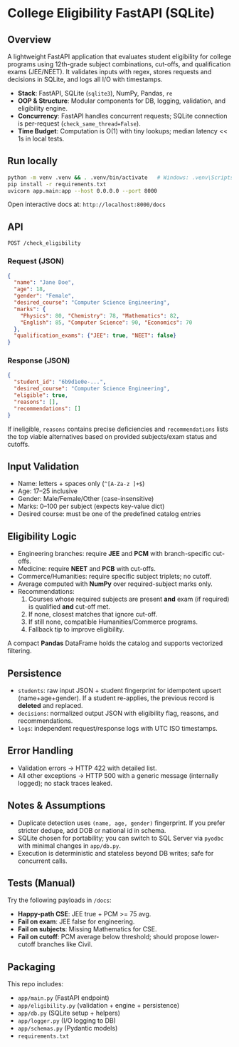
# College Eligibility FastAPI (SQLite)

## Overview
A lightweight FastAPI application that evaluates student eligibility for college programs using 12th-grade subject combinations, cut-offs, and qualification exams (JEE/NEET). It validates inputs with regex, stores requests and decisions in SQLite, and logs all I/O with timestamps.

- **Stack**: FastAPI, SQLite (`sqlite3`), NumPy, Pandas, `re`
- **OOP & Structure**: Modular components for DB, logging, validation, and eligibility engine.
- **Concurrency**: FastAPI handles concurrent requests; SQLite connection is per-request (`check_same_thread=False`).
- **Time Budget**: Computation is O(1) with tiny lookups; median latency << 1s in local tests.

## Run locally
```bash
python -m venv .venv && . .venv/bin/activate   # Windows: .venv\Scripts\activate
pip install -r requirements.txt
uvicorn app.main:app --host 0.0.0.0 --port 8000
```

Open interactive docs at: `http://localhost:8000/docs`

## API
`POST /check_eligibility`

### Request (JSON)
```json
{
  "name": "Jane Doe",
  "age": 18,
  "gender": "Female",
  "desired_course": "Computer Science Engineering",
  "marks": {
    "Physics": 80, "Chemistry": 78, "Mathematics": 82,
    "English": 85, "Computer Science": 90, "Economics": 70
  },
  "qualification_exams": {"JEE": true, "NEET": false}
}
```

### Response (JSON)
```json
{
  "student_id": "6b9d1e0e-...",
  "desired_course": "Computer Science Engineering",
  "eligible": true,
  "reasons": [],
  "recommendations": []
}
```

If ineligible, `reasons` contains precise deficiencies and `recommendations` lists the top viable alternatives based on provided subjects/exam status and cutoffs.

## Input Validation
- Name: letters + spaces only (`^[A-Za-z ]+$`)
- Age: 17–25 inclusive
- Gender: Male/Female/Other (case-insensitive)
- Marks: 0–100 per subject (expects key-value dict)
- Desired course: must be one of the predefined catalog entries

## Eligibility Logic
- Engineering branches: require **JEE** and **PCM** with branch-specific cut-offs.
- Medicine: require **NEET** and **PCB** with cut-offs.
- Commerce/Humanities: require specific subject triplets; no cutoff.
- Average computed with **NumPy** over required-subject marks only.
- Recommendations:
  1. Courses whose required subjects are present **and** exam (if required) is qualified **and** cut-off met.
  2. If none, closest matches that ignore cut-off.
  3. If still none, compatible Humanities/Commerce programs.
  4. Fallback tip to improve eligibility.

A compact **Pandas** DataFrame holds the catalog and supports vectorized filtering.

## Persistence
- `students`: raw input JSON + student fingerprint for idempotent upsert (name+age+gender). If a student re-applies, the previous record is **deleted** and replaced.
- `decisions`: normalized output JSON with eligibility flag, reasons, and recommendations.
- `logs`: independent request/response logs with UTC ISO timestamps.

## Error Handling
- Validation errors → HTTP 422 with detailed list.
- All other exceptions → HTTP 500 with a generic message (internally logged); no stack traces leaked.

## Notes & Assumptions
- Duplicate detection uses `(name, age, gender)` fingerprint. If you prefer stricter dedupe, add DOB or national id in schema.
- SQLite chosen for portability; you can switch to SQL Server via `pyodbc` with minimal changes in `app/db.py`.
- Execution is deterministic and stateless beyond DB writes; safe for concurrent calls.

## Tests (Manual)
Try the following payloads in `/docs`:
- **Happy-path CSE**: JEE true + PCM >= 75 avg.
- **Fail on exam**: JEE false for engineering.
- **Fail on subjects**: Missing Mathematics for CSE.
- **Fail on cutoff**: PCM average below threshold; should propose lower-cutoff branches like Civil.

## Packaging
This repo includes:
- `app/main.py` (FastAPI endpoint)
- `app/eligibility.py` (validation + engine + persistence)
- `app/db.py` (SQLite setup + helpers)
- `app/logger.py` (I/O logging to DB)
- `app/schemas.py` (Pydantic models)
- `requirements.txt`

